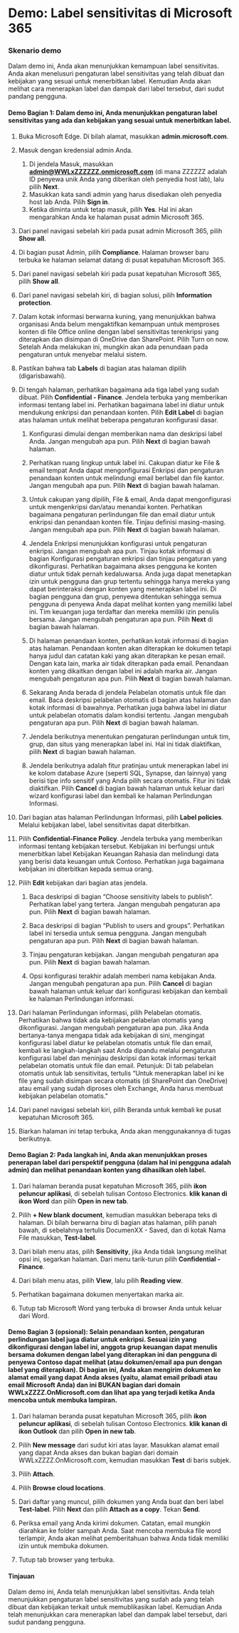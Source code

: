 ﻿---
Demo:
    title: 'Label sensitivitas di Microsoft 365'
    module: 'Modul 4 Pelajaran 2: Menjelaskan kemampuan solusi kepatuhan Microsoft: Menjelaskan proteksi informasi dan kemampuan tata kelola Microsoft 365'
---


# Demo: Label sensitivitas di Microsoft 365

### Skenario demo
Dalam demo ini, Anda akan menunjukkan kemampuan label sensitivitas.  Anda akan menelusuri pengaturan label sensitivitas yang telah dibuat dan kebijakan yang sesuai untuk menerbitkan label.   Kemudian Anda akan melihat cara menerapkan label dan dampak dari label tersebut, dari sudut pandang pengguna.


#### Demo Bagian 1: Dalam demo ini, Anda menunjukkan pengaturan label sensitivitas yang ada dan kebijakan yang sesuai untuk menerbitkan label.

1. Buka Microsoft Edge. Di bilah alamat, masukkan **admin.microsoft.com**.

1. Masuk dengan kredensial admin Anda.
    1. Di jendela Masuk, masukkan **admin@WWLxZZZZZZ.onmicrosoft.com** (di mana ZZZZZZ adalah ID penyewa unik Anda yang diberikan oleh penyedia host lab), lalu pilih **Next**.
    1. Masukkan kata sandi admin yang harus disediakan oleh penyedia host lab Anda. Pilih **Sign in**.
    1. Ketika diminta untuk tetap masuk, pilih **Yes**. Hal ini akan mengarahkan Anda ke halaman pusat admin Microsoft 365.

1. Dari panel navigasi sebelah kiri pada pusat admin Microsoft 365, pilih **Show all**.

1. Di bagian pusat Admin, pilih **Compliance**.  Halaman browser baru terbuka ke halaman selamat datang di pusat kepatuhan Microsoft 365.  

1. Dari panel navigasi sebelah kiri pada pusat kepatuhan Microsoft 365, pilih **Show all**.

1. Dari panel navigasi sebelah kiri, di bagian solusi, pilih **Information protection**.

1. Dalam kotak informasi berwarna kuning, yang menunjukkan bahwa organisasi Anda belum mengaktifkan kemampuan untuk memproses konten di file Office online dengan label sensitivitas terenkripsi yang diterapkan dan disimpan di OneDrive dan SharePoint.  Pilih Turn on now.  Setelah Anda melakukan ini, mungkin akan ada penundaan pada pengaturan untuk menyebar melalui sistem.

1. Pastikan bahwa tab **Labels** di bagian atas halaman dipilih (digarisbawahi).

1. Di tengah halaman, perhatikan bagaimana ada tiga label yang sudah dibuat.  Pilih **Confidential - Finance**.  Jendela terbuka yang memberikan informasi tentang label ini.  Perhatikan bagaimana label ini diatur untuk mendukung enkripsi dan penandaan konten.  Pilih **Edit Label** di bagian atas halaman untuk melihat beberapa pengaturan konfigurasi dasar.

    1. Konfigurasi dimulai dengan memberikan nama dan deskripsi label Anda.  Jangan mengubah apa pun.  Pilih **Next** di bagian bawah halaman.

    1. Perhatikan ruang lingkup untuk label ini.  Cakupan diatur ke File & email tempat Anda dapat mengonfigurasi Enkripsi dan pengaturan penandaan konten untuk melindungi email berlabel dan file kantor.  Jangan mengubah apa pun.  Pilih **Next** di bagian bawah halaman.

    1. Untuk cakupan yang dipilih, File & email, Anda dapat mengonfigurasi untuk mengenkripsi dan/atau menandai konten.  Perhatikan bagaimana pengaturan perlindungan file dan email diatur untuk enkripsi dan penandaan konten file.  Tinjau definisi masing-masing.  Jangan mengubah apa pun.  Pilih **Next** di bagian bawah halaman.

    1. Jendela Enkripsi menunjukkan konfigurasi untuk pengaturan enkripsi.  Jangan mengubah apa pun.  Tinjau kotak informasi di bagian Konfigurasi pengaturan enkripsi dan tinjau pengaturan yang dikonfigurasi. Perhatikan bagaimana akses pengguna ke konten diatur untuk tidak pernah kedaluwarsa.  Anda juga dapat menetapkan izin untuk pengguna dan grup tertentu sehingga hanya mereka yang dapat berinteraksi dengan konten yang menerapkan label ini.  Di bagian pengguna dan grup, penyewa ditentukan sehingga semua pengguna di penyewa Anda dapat melihat konten yang memiliki label ini.  Tim keuangan juga terdaftar dan mereka memiliki izin penulis bersama.  Jangan mengubah pengaturan apa pun.  Pilih **Next** di bagian bawah halaman.

    1. Di halaman penandaan konten, perhatikan kotak informasi di bagian atas halaman.  Penandaan konten akan diterapkan ke dokumen tetapi hanya judul dan catatan kaki yang akan diterapkan ke pesan email. Dengan kata lain, marka air tidak diterapkan pada email.  Penandaan konten yang dikaitkan dengan label ini adalah marka air.  Jangan mengubah pengaturan apa pun.  Pilih **Next** di bagian bawah halaman.

    1. Sekarang Anda berada di jendela Pelabelan otomatis untuk file dan email.  Baca deskripsi pelabelan otomatis di bagian atas halaman dan kotak informasi di bawahnya.  Perhatikan juga bahwa label ini diatur untuk pelabelan otomatis dalam kondisi tertentu. Jangan mengubah pengaturan apa pun.  Pilih **Next** di bagian bawah halaman.

    1. Jendela berikutnya menentukan pengaturan perlindungan untuk tim, grup, dan situs yang menerapkan label ini. Hal ini tidak diaktifkan, pilih **Next** di bagian bawah halaman. 

    1. Jendela berikutnya adalah fitur pratinjau untuk menerapkan label ini ke kolom database Azure (seperti SQL, Synapse, dan lainnya) yang berisi tipe info sensitif yang Anda pilih secara otomatis.  Fitur ini tidak diaktifkan. Pilih **Cancel** di bagian bawah halaman untuk keluar dari wizard konfigurasi label dan kembali ke halaman Perlindungan Informasi. 

1. Dari bagian atas halaman Perlindungan Informasi, pilih **Label policies**.  Melalui kebijakan label, label sensitivitas dapat diterbitkan.  

1. Pilih **Confidential-Finance Policy**.  Jendela terbuka yang memberikan informasi tentang kebijakan tersebut.  Kebijakan ini berfungsi untuk menerbitkan label Kebijakan Keuangan Rahasia dan melindungi data yang berisi data keuangan untuk Contoso.  Perhatikan juga bagaimana kebijakan ini diterbitkan kepada semua orang.  

1. Pilih **Edit** kebijakan dari bagian atas jendela.

    1. Baca deskripsi di bagian “Choose sensitivity labels to publish”.  Perhatikan label yang tertera.  Jangan mengubah pengaturan apa pun.  Pilih **Next** di bagian bawah halaman.

    1. Baca deskripsi di bagian “Publish to users and groups”.  Perhatikan label ini tersedia untuk semua pengguna.  Jangan mengubah pengaturan apa pun.  Pilih **Next** di bagian bawah halaman.

    1. Tinjau pengaturan kebijakan.  Jangan mengubah pengaturan apa pun.  Pilih **Next** di bagian bawah halaman.

    1. Opsi konfigurasi terakhir adalah memberi nama kebijakan Anda.  Jangan mengubah pengaturan apa pun.  Pilih **Cancel** di bagian bawah halaman untuk keluar dari konfigurasi kebijakan dan kembali ke halaman Perlindungan informasi.

1. Dari halaman Perlindungan informasi, pilih Pelabelan otomatis.  Perhatikan bahwa tidak ada kebijakan pelabelan otomatis yang dikonfigurasi.  Jangan mengubah pengaturan apa pun.  Jika Anda bertanya-tanya mengapa tidak ada kebijakan di sini, mengingat konfigurasi label diatur ke pelabelan otomatis untuk file dan email, kembali ke langkah-langkah saat Anda dipandu melalui pengaturan konfigurasi label dan meninjau deskripsi dan kotak informasi terkait pelabelan otomatis untuk file dan email.  Petunjuk:  Di tab pelabelan otomatis untuk lab sensitivitas, tertulis  “Untuk menerapkan label ini ke file yang sudah disimpan secara otomatis (di SharePoint dan OneDrive) atau email yang sudah diproses oleh Exchange, Anda harus membuat kebijakan pelabelan otomatis."

1. Dari panel navigasi sebelah kiri, pilih Beranda untuk kembali ke pusat kepatuhan Microsoft 365.

1. Biarkan halaman ini tetap terbuka, Anda akan menggunakannya di tugas berikutnya.


#### Demo Bagian 2:  Pada langkah ini, Anda akan menunjukkan proses penerapan label dari perspektif pengguna (dalam hal ini pengguna adalah admin) dan melihat penandaan konten yang dihasilkan oleh label.

1. Dari halaman beranda pusat kepatuhan Microsoft 365, pilih **ikon peluncur aplikasi**, di sebelah tulisan Contoso Electronics. **klik kanan di ikon Word** dan pilih **Open in new tab**.  

1. Pilih **+ New blank document**, kemudian masukkan beberapa teks di halaman.  Di bilah berwarna biru di bagian atas halaman, pilih panah bawah, di sebelahnya tertulis DocumenXX - Saved, dan di kotak Nama File masukkan, **Test-label**.

1. Dari bilah menu atas, pilih **Sensitivity**, jika Anda tidak langsung melihat opsi ini, segarkan halaman. Dari menu tarik-turun pilih **Confidential - Finance**. 

1. Dari bilah menu atas, pilih **View**, lalu pilih **Reading view**.

1. Perhatikan bagaimana dokumen menyertakan marka air.  

1. Tutup tab Microsoft Word yang terbuka di browser Anda untuk keluar dari Word.

#### Demo Bagian 3 (opsional): Selain penandaan konten, pengaturan perlindungan label juga diatur untuk enkripsi. Sesuai izin yang dikonfigurasi dengan label ini, anggota grup keuangan dapat menulis bersama dokumen dengan label yang diterapkan ini dan pengguna di penyewa Contoso dapat melihat (atau dokumen/email apa pun dengan label yang diterapkan).  Di bagian ini, Anda akan mengirim dokumen ke alamat email yang dapat Anda akses (yaitu, alamat email pribadi atau email Microsoft Anda) dan ini BUKAN bagian dari domain WWLxZZZZ.OnMicrosoft.com dan lihat apa yang terjadi ketika Anda mencoba untuk membuka lampiran.  

1. Dari halaman beranda pusat kepatuhan Microsoft 365, pilih **ikon peluncur aplikasi**, di sebelah tulisan Contoso Electronics. **klik kanan di ikon Outlook** dan pilih **Open in new tab**.

1. Pilih **New message** dari sudut kiri atas layar.  Masukkan alamat email yang dapat Anda akses dan bukan bagian dari domain WWLxZZZZ.OnMicrosoft.com, kemudian masukkan **Test** di baris subjek.

1. Pilih **Attach**.

1. Pilih **Browse cloud locations**.

1. Dari daftar yang muncul, pilih dokumen yang Anda buat dan beri label **Test-label**. Pilih **Next** dan pilih **Attach as a copy**.  Tekan **Send**.

1. Periksa email yang Anda kirimi dokumen.  Catatan, email mungkin diarahkan ke folder sampah Anda.  Saat mencoba membuka file word terlampir, Anda akan melihat pemberitahuan bahwa Anda tidak memiliki izin untuk membuka dokumen.

1. Tutup tab browser yang terbuka.


#### Tinjauan
Dalam demo ini, Anda telah menunjukkan label sensitivitas.  Anda telah menunjukkan pengaturan label sensitivitas yang sudah ada yang telah dibuat dan kebijakan terkait untuk memublikasikan label. Kemudian Anda telah menunjukkan cara menerapkan label dan dampak label tersebut, dari sudut pandang pengguna.
